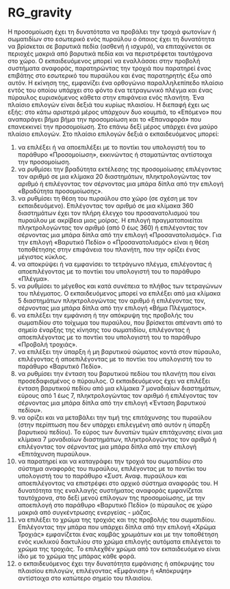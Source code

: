 # RG_gravity
 
Η προσομοίωση έχει τη δυνατότατα να προβάλει την τροχιά φωτονίων ή σωματιδίων στο εσωτερικό ενός πυραύλου ο όποιος έχει τη δυνατότητα να βρίσκεται σε βαρυτικά πεδία (ασθενή ή ισχυρά), να επιταχύνεται σε περιοχές μακριά από βαρυτικά πεδία και να περιστρέφεται ταυτόχρονα στο χώρο. Ο εκπαιδευόμενος μπορεί να εναλλάσσει στην προβολή συστήματα αναφοράς, παρατηρώντας την τροχιά που παρατηρεί ένας επιβάτης στο εσωτερικό του πυραύλου και ένας παρατηρητής έξω από αυτόν.
Η εκίνηση της, εμφανίζει ένα ορθογώνιο παραλληλεπίπεδο πλαίσιο εντός του οποίου υπάρχει στο φόντο ένα τετραγωνικό πλέγμα και ένας πύραυλος ευρισκόμενος κάθετα στην επιφάνεια ενός πλανήτη. Ένα πλαίσιο επιλογών είναι δεξιά του κυρίως πλαισίου.
Η διεπαφή έχει ως εξής: στο κάτω αριστερά μέρος υπάρχουν δυο κουμπιά, το «Επόμενο» που αναπαράγει βήμα βήμα την προσομοίωση και το «Επαναφορά» που επανεκκινεί την προσομοίωση. Στο επάνω δεξί μέρος υπάρχει ένα μαύρο πλαίσιο επιλογών. Στο πλαίσιο επιλογών δεξιά ο εκπαιδευόμενος μπορεί:
1) να επιλέξει ή να αποεπιλέξει με το ποντίκι του υπολογιστή του το παράθυρο «Προσομοίωση», εκκινώντας ή σταματώντας αντίστοιχα την προσομοίωση.
2) να ρυθμίσει την βραδύτητα εκτέλεσης της προσομοίωσης επιλέγοντας τον αριθμό σε μια κλίμακα 20 διαστημάτων, πληκτρολογώντας τον αριθμό ή επιλέγοντας τον σέρνοντας μια μπάρα δίπλα από την επιλογή «Βραδύτητα προσομοίωσης».
3) να ρυθμίσει τη θέση του πυραύλου  στο χώρο (σε σχέση με τον εκπαιδευόμενο). Επιλέγοντας τον αριθμό σε μια κλίμακα 360 διαστημάτων έχει τον πλήρη έλεγχο του προσανατολισμού του πυραύλου με ακρίβεια μιας μοίρας. Η επιλογή πραγματοποιείται πληκτρολογώντας τον αριθμό (από 0 έως 360) ή επιλέγοντας τον σέρνοντας μια μπάρα δίπλα από την επιλογή «Προσανατολισμός». Για την επιλογή «Βαρυτικό Πεδίο» ο «Προσανατολισμός» είναι η θέση τοποθέτησης στην επιφάνεια του πλανήτη, που την ορίζει ένας μέγιστος κύκλος.
4) να αποκρύψει ή να εμφανίσει το τετράγωνο πλέγμα, επιλέγοντας ή αποεπιλέγοντας με το ποντίκι του υπολογιστή του το παράθυρο «Πλέγμα».
5) να ρυθμίσει το μέγεθος και κατά συνέπεια το πλήθος των τετραγώνων του πλέγματος. Ο εκπαιδευόμενος μπορεί να επιλέξει από μια κλίμακα 5 διαστημάτων πληκτρολογώντας τον αριθμό ή επιλέγοντας τον, σέρνοντας μια μπάρα δίπλα από την επιλογή «Βήμα Πλέγματος».
6) να επιλέξει την εμφάνιση ή την απόκρυψη της προβολής του σωματιδίου στο τοίχωμα του πυραύλου, που βρίσκεται απέναντι από το σημείο έναρξης της κίνησης  του σωματιδίου, επιλέγοντας ή αποεπιλέγοντας με το ποντίκι του υπολογιστή του το παράθυρο «Προβολή τροχιάς».
7) να επιλέξει την ύπαρξη ή μη βαρυτικού σώματος κοντά στον πύραυλο, επιλέγοντας ή αποεπιλέγοντας με το ποντίκι του υπολογιστή του το παράθυρο «Βαρυτικό Πεδίο». 
8) να ρυθμίσει την ένταση του βαρυτικού πεδίου του πλανήτη που είναι προσεδαφισμένος ο πύραυλος. Ο εκπαιδευόμενος έχει να επιλέξει ένταση βαρυτικού πεδίου από μια κλίμακα 7 μοναδιαίων διαστημάτων, εύρους από 1 έως 7, πληκτρολογώντας τον αριθμό ή επιλέγοντας τον σέρνοντας μια μπάρα δίπλα από την επιλογή «Ένταση βαρυτικού πεδίου».
9) να ορίζει και να μεταβάλει την τιμή της επιτάχυνσης του πυραύλου (στην περίπτωση που δεν υπάρχει επιλεγμένη από αυτόν η ύπαρξη βαρυτικού πεδίου). Το εύρος των δυνατών τιμών επιτάχυνσης είναι μια κλίμακα 7 μοναδιαίων διαστημάτων, πληκτρολογώντας τον αριθμό ή επιλέγοντας τον σέρνοντας μια μπάρα δίπλα από την επιλογή «Επιτάχυνση πυραύλου».
10) να παρατηρεί και να καταγράφει την τροχιά του σωματιδίου στο σύστημα αναφοράς του πυραύλου, επιλέγοντας με το ποντίκι του υπολογιστή του το παράθυρο «Συστ. Αναφ. πυραύλου» και αποεπιλέγοντας να επιστρέφει στο αρχικό σύστημα αναφοράς του. Η δυνατότητα της εναλλαγής συστήματος αναφοράς εμφανίζεται ταυτόχρονα, στο δεξί μενού επίλογων της προσομοίωσης, με την αποεπιλογή στο παράθυρο «Βαρυτικό Πεδίο» (ο πύραυλος σε χώρο μακριά από συγκέντρωσης ενεργείας - μάζας.
11) να επιλέξει το χρώμα της τροχιάς και της προβολής του σωματιδίου. Επιλέγοντας την μπάρα που υπάρχει δίπλα από την επιλογή «Χρώμα Τροχιάς» εμφανίζεται ένας καμβάς χρωμάτων και με την τοποθέτηση ενός κυκλικού δακτυλίου στο χρώμα επιλογής αυτόματα επιλέγεται το χρώμα της τροχιάς. Το επιλεχθέν χρώμα από τον εκπαιδευόμενο είναι ίδιο με το χρώμα της μπάρας κάθε φορά.
12) ο εκπαιδευόμενος έχει την δυνατότητα εμφάνισης ή απόκρυψης του πλαισίου επιλογών, επιλέγοντας «Εμφάνιση» ή «Απόκρυψη» αντίστοιχα στο κατώτερο σημείο του πλαισίου.
